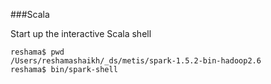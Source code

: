 ###Scala

Start up the interactive Scala shell
```
reshama$ pwd
/Users/reshamashaikh/_ds/metis/spark-1.5.2-bin-hadoop2.6
reshama$ bin/spark-shell
```

